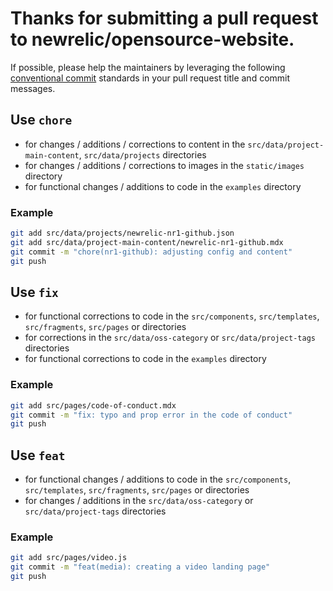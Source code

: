 # Thanks for submitting a pull request to newrelic/opensource-website.

If possible, please help the maintainers by leveraging the following [conventional commit](https://www.conventionalcommits.org/en/v1.0.0/) standards in your pull request title and commit messages.

## Use `chore`

- for changes / additions / corrections to content in the `src/data/project-main-content`, `src/data/projects` directories
- for changes / additions / corrections to images in the `static/images` directory
- for functional changes / additions to code in the `examples` directory

### Example

```bash
git add src/data/projects/newrelic-nr1-github.json
git add src/data/project-main-content/newrelic-nr1-github.mdx
git commit -m "chore(nr1-github): adjusting config and content"
git push
```

## Use `fix`

- for functional corrections to code in the `src/components`, `src/templates`, `src/fragments`, `src/pages` or directories
- for corrections in the `src/data/oss-category` or `src/data/project-tags` directories
- for functional corrections to code in the `examples` directory

### Example

```bash
git add src/pages/code-of-conduct.mdx
git commit -m "fix: typo and prop error in the code of conduct"
git push
```

## Use `feat`

- for functional changes / additions to code in the `src/components`, `src/templates`, `src/fragments`, `src/pages` or directories
- for changes / additions in the `src/data/oss-category` or `src/data/project-tags` directories

### Example

```bash
git add src/pages/video.js
git commit -m "feat(media): creating a video landing page"
git push
```
